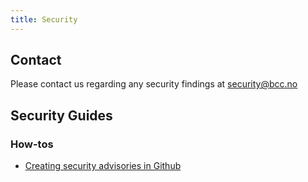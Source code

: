 ```yaml
---
title: Security
---
```


## Contact
Please contact us regarding any security findings at security@bcc.no

## Security Guides

### How-tos
* [Creating security advisories in Github](./Security%20Advisory.md)

